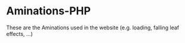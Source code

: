# Aminations-PHP
These are the Aminations used in the website (e.g. loading, falling leaf effects, ...)
